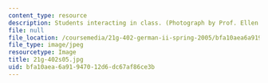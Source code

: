 ```yaml
---
content_type: resource
description: Students interacting in class. (Photograph by Prof. Ellen Crocker.)
file: null
file_location: /coursemedia/21g-402-german-ii-spring-2005/bfa10aea6a91947012d6dc67af86ce3b_21g-402s05.jpg
file_type: image/jpeg
resourcetype: Image
title: 21g-402s05.jpg
uid: bfa10aea-6a91-9470-12d6-dc67af86ce3b
---
```

